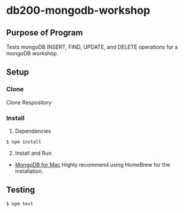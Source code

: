 # db200-mongodb-workshop

## Purpose of Program
Tests mongoDB INSERT, FIND, UPDATE, and DELETE operations for a mongoDB workshop.

## Setup

### Clone
Clone Respository
### Install
1. Dependencies
```
$ npm install
```
2. Install and Run
* [MongoDB for Mac](https://treehouse.github.io/installation-guides/mac/mongo-mac.html)
  Highly recommend using HomeBrew for the installation.

## Testing
```
$ npm test
```